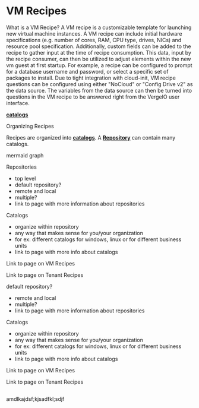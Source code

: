 # VM Recipes


What is a VM Recipe?
A VM recipe is a customizable template for launching new virtual machine instances. A VM recipe can include initial hardware specifications (e.g. number of cores, RAM, CPU type, drives, NICs) and resource pool specification. Additionally, custom fields can be added to the recipe to gather input at the time of recipe consumption. This data, input by the recipe consumer, can then be utilized to adjust elements within the new vm guest at first startup. For example, a recipe can be configured to prompt for a database username and password, or select a specific set of packages to install. Due to tight integration with cloud-init, VM recipe questions can be configured using either "NoCloud" or "Config Drive v2" as the data source. The variables from the data source can then be turned into questions in the VM recipe to be answered right from the VergeIO user interface.


[**catalogs**](#testout)

Organizing Recipes


Recipes are organized into [**catalogs**](/product-guide/recipe-organization#catalogs).  A [**Repository**](/product-guide/repositories) can contain many catalogs.

mermaid graph



Repositories
- top level
- default repository?
- remote and local
- multiple?
- link to page with more information about repositories


Catalogs
- organize within repository
- any way that makes sense for you/your organization
- for ex: different catalogs for windows, linux or for different business units
- link to page with more info about catalogs


Link to page on VM Recipes


Link to page on Tenant Recipes


 default repository?
- remote and local
- multiple?
- link to page with more information about repositories


Catalogs
- organize within repository
- any way that makes sense for you/your organization
- for ex: different catalogs for windows, linux or for different business units
- link to page with more info about catalogs


Link to page on VM Recipes


Link to page on Tenant Recipes


## <a name="testout">
amdlkajdsf;kjsadfkl;sdjf
